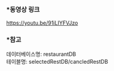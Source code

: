 ### *동영상 링크  
https://youtu.be/91iLIYFVJzo  

### *참고  
데이터베이스명: restaurantDB   
테이블명: selectedRestDB/cancledRestDB
